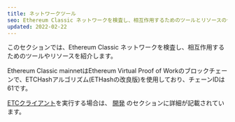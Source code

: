 ```yaml
---
title: ネットワークツール
seo: Ethereum Classic ネットワークを検査し、相互作用するためのツールとリソースのセレクションです。 RPCエンドポイント、ブロックチェーンエクスプローラー、ネットワークモニター。
updated: 2022-02-22
---
```


このセクションでは、Ethereum Classic ネットワークを検査し、相互作用するためのツールやリソースを紹介します。

Ethereum Classic mainnetはEthereum Virtual Proof of Workのブロックチェーンで、ETCHashアルゴリズム(ETHashの改良版)を使用しており、チェーンIDは61です。

[ETCクライアント](/development/clients)を実行する場合は、 [開発](/development) のセクションに詳細が記載されています。
